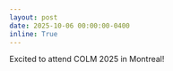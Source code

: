 ```yaml
---
layout: post
date: 2025-10-06 00:00:00-0400
inline: True
---
```


Excited to attend COLM 2025 in Montreal!